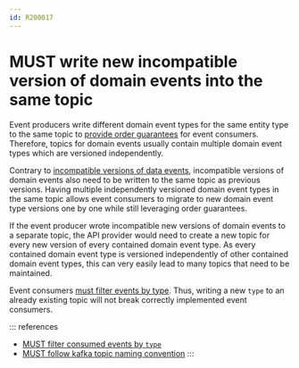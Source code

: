 ```yaml
---
id: R200017
---
```


# MUST write new incompatible version of domain events into the same topic

Event producers write different domain event types for the same entity type to the same topic to [provide order guarantees](../../../semantics/event-structure/rules/must-enable-consumers-to-process-domain-events-in-order.md) for event consumers.
Therefore, topics for domain events usually contain multiple domain event types which are versioned independently.

Contrary to [incompatible versions of data events](./must-write-new-incompatible-version-of-data-events-into-separate-topic.md), incompatible versions of domain events also need to be written to the same topic as previous versions.
Having multiple independently versioned domain event types in the same topic allows event consumers to migrate to new domain event type versions one by one while still leveraging order guarantees.

If the event producer wrote incompatible new versions of domain events to a separate topic, the API provider would need to create a new topic for every new version of every contained domain event type. As every contained domain event type is versioned independently of other contained domain event types, this can very easily lead to many topics that need to be maintained.

Event consumers [must filter events by type](../../../compatibility/versioning/rules/must-filter-consumed-events-by-type.md). Thus, writing a new `type` to an already existing topic will not break correctly implemented event consumers.

::: references

- [MUST filter consumed events by `type`](../../../compatibility/versioning/rules/must-filter-consumed-events-by-type.md)
- [MUST follow kafka topic naming convention](./must-follow-kafka-topic-naming-convention.md)
  :::

